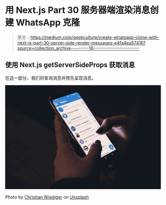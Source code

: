 # 用 Next.js Part 30 服务器端渲染消息创建 WhatsApp 克隆

> 原文：<https://medium.com/geekculture/create-whatsapp-clone-with-next-js-part-30-server-side-render-messages-e4fa4ea57416?source=collection_archive---------16----------------------->

## 使用 Next.js getServerSideProps 获取消息

在这一部分，我们将查询消息并预先呈现消息。

![](img/4d94115f6377e5befc91553676995a22.png)

Photo by [Christian Wiediger](https://unsplash.com/@christianw?utm_source=medium&utm_medium=referral) on [Unsplash](https://unsplash.com?utm_source=medium&utm_medium=referral)